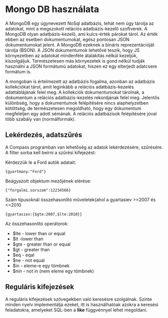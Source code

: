 # Mongo DB használata

A MongoDB egy úgynevezett NoSql adatbázis, tehát nem úgy tárolja az adatokat, mint a megszokott relációs adatbázis-kezelő szoftverek. 
A MongoDB olyan adatbázis-kezelő, ami kulcs-érték párokat tárol. Az érték ebben az esetben dokumentumokat, egész pontosan JSON dokumentumokat  jelent. A MongoDB ezeknek a bináris reprezentációját tárolja (BSON). A JSON dokumentumok lehetővé teszik, hogy JS környezetben az adatokat mindenféle átalakítás nélkül kezeljük, kiszolgáljuk. Természetesen más környezetek is gond nélkül tudják használni a JSON formátumú adatokat, hiszen ez egy elterjedt adatcsere formátum is.

A mongoban is értelmezett az adatbázis fogalma, azonban az adatbázis kollekciókat tárol, amit leginkább a relációs adatbázis-kezelés adattáblájának felel meg.
A kollekciók dokumentumokat tárolnak, a dokumentum a relációs adatbázis-kezelés rekordjának felel meg. 
Jelentős különbség, hogy a dokumentumok felépítésére nincs alaphelyzetben kötöttség, de természetesen megoldható, hogy egy dokumentum megfeleljen egy adott sémának. A relációs adatbázisok felépítésére jóval több szabály van (normálformák).

## Lekérdezés, adatszűrés

A Compass programban van lehetőség az adatok lekérdezésére, szűrésére. A filter sorba kell beírni a szűrési kifejezést:

Kérdezzük le a Ford autók adatait:
```mongodb
{gyartmany:"Ford"}
```
Beágyazott objektum mezőjének elérése:
```mongodb
{"forgalmi.sorszam":12234566}
```
Szám típusoknál összehasonlító műveletek(ahol a gyartasiev >=2007 és <=2010
```
{gyartasiev:{$gte:2007,$lte:2010}}
```
Az összehasonlító operátorok:
 - $lte - lower than or equal
 - $lt -lower than
 - $gte - greater than or equal
 - $gt - greater than
 - $eq - eqal
 - $ne - not equal
 - $in - eleme-e egy tömbnek
 - $nin - not in (nem eleme egy tömbnek)

## Reguláris kifejezések

A reguláris kifejezések szövegekben való keresésre szolgálnak. Szinte minden nyelv implementálja ezeket, itt is használhatóak azokra a keresési feladatokra, amelyeket SQL-ben a **like** függvénnyel lehet megoldani.
